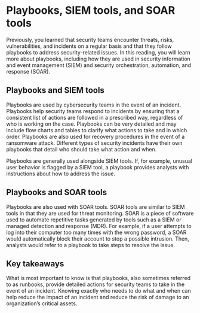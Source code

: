 Playbooks, SIEM tools, and SOAR tools
=====================================

Previously, you learned that security teams encounter threats, risks, vulnerabilities, and incidents on a regular basis and that they follow playbooks to address security-related issues. In this reading, you will learn more about playbooks, including how they are used in security information and event management (SIEM) and security orchestration, automation, and response (SOAR).

Playbooks and SIEM tools
------------------------

Playbooks are used by cybersecurity teams in the event of an incident. Playbooks help security teams respond to incidents by ensuring that a consistent list of actions are followed in a prescribed way, regardless of who is working on the case. Playbooks can be very detailed and may include flow charts and tables to clarify what actions to take and in which order. Playbooks are also used for recovery procedures in the event of a ransomware attack. Different types of security incidents have their own playbooks that detail who should take what action and when.

Playbooks are generally used alongside SIEM tools. If, for example, unusual user behavior is flagged by a SIEM tool, a playbook provides analysts with instructions about how to address the issue.

Playbooks and SOAR tools
------------------------

Playbooks are also used with SOAR tools. SOAR tools are similar to SIEM tools in that they are used for threat monitoring. SOAR is a piece of software used to automate repetitive tasks generated by tools such as a SIEM or managed detection and response (MDR). For example, if a user attempts to log into their computer too many times with the wrong password, a SOAR would automatically block their account to stop a possible intrusion. Then, analysts would refer to a playbook to take steps to resolve the issue.

Key takeaways
-------------

What is most important to know is that playbooks, also sometimes referred to as runbooks, provide detailed actions for security teams to take in the event of an incident. Knowing exactly who needs to do what and when can help reduce the impact of an incident and reduce the risk of damage to an organization’s critical assets.
